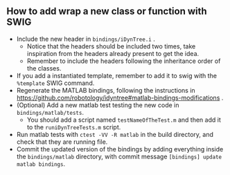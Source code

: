 ## How to add wrap a new class or function with SWIG 
* Include the new header in `bindings/iDynTree.i` . 
  * Notice that the headers should be included two times, take inspiration from the headers already present to get the idea.
  * Remember to include the headers following the inheritance order of the classes. 
* If you add a instantiated template, remember to add it to swig with the `%template` SWIG command. 
* Regenerate the MATLAB bindings, following the instructions in https://github.com/robotology/idyntree#matlab-bindings-modifications . 
* (Optional) Add a new matlab test testing the new code in `bindings/matlab/tests`. 
  * You should add a script named `testNameOfTheTest.m` and then add it to the `runiDynTreeTests.m` script. 
* Run matlab tests with `ctest -VV -R matlab` in the build directory, and check that they are running file. 
* Commit the updated version of the bindings by adding everything inside the `bindings/matlab` directory, with commit message `[bindings] update matlab bindings`. 
